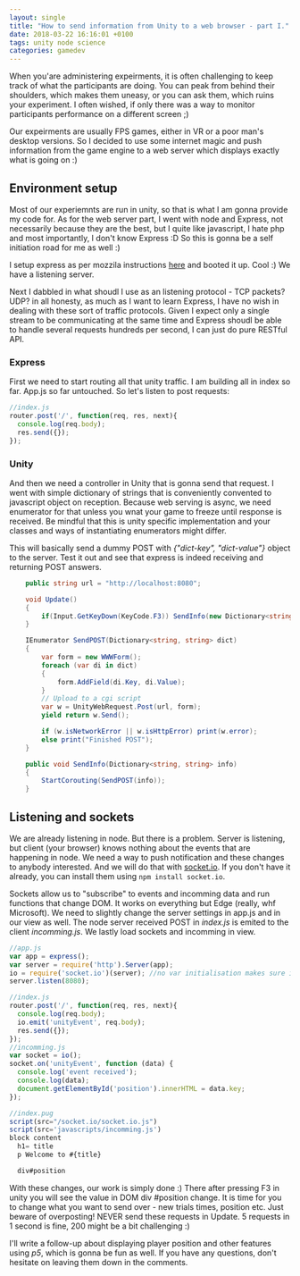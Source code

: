 ```yaml
---
layout: single
title: "How to send information from Unity to a web browser - part I."
date: 2018-03-22 16:16:01 +0100
tags: unity node science
categories: gamedev
---
```


When you'are administering expeirments, it is often challenging to keep track of what the participants are doing. You can peak from behind their shoulders, which makes them uneasy, or you can ask them, which ruins your experiment. I often wished, if only there was a way to monitor participants performance on a different screen ;)

Our expeirments are usually FPS games, either in VR or a poor man's desktop versions. So I decided to use some internet magic and push information from the game engine to a web server which displays exactly what is going on :)

## Environment setup

Most of our experiemnts are run in unity, so that is what I am gonna provide my code for. As for the web server part, I went with node and Express, not necessarily because they are the best, but I quite like javascript, I hate php and most importantly, I don't know Express :D So this is gonna be a self initiation road for me as well :)

I setup express as per mozzila instructions [here](https://developer.mozilla.org/en-US/docs/Learn/Server-side/Express_Nodejs/development_environment) and booted it up. Cool :) We have a listening server.

Next I dabbled in what shoudl I use as an listening protocol - TCP packets? UDP? in all honesty, as much as I want to learn Express, I have no wish in dealing with these sort of traffic protocols. Given I expect only a single stream to be communicating at the same time and Express shoudl be able to handle several requests hundreds per second, I can just do pure RESTful API.

### Express

First we need to start routing all that unity traffic. I am building all in index so far. App.js so far untouched. So let's listen to post requests:

```javascript
//index.js
router.post('/', function(req, res, next){
  console.log(req.body);
  res.send({});
});
```

### Unity

And then we need a controller in Unity that is gonna send that request. I went with simple dictionary of strings that is conveniently convented to javascript object on reception. Because web serving is async, we need enumerator for that unless you wnat your game to freeze until response is received. Be mindful that this is unity specific implementation and your classes and ways of instantiating enumerators might differ.

This will basically send a dummy POST with *{"dict-key", "dict-value"}* object to the server. Test it out and see that express is indeed receiving and returning POST answers.

```c#
    public string url = "http://localhost:8080";

    void Update()
    {
        if(Input.GetKeyDown(KeyCode.F3)) SendInfo(new Dictionary<string, string>{\{"dict-key", "dict-value"\}});
    }

    IEnumerator SendPOST(Dictionary<string, string> dict)
    {
        var form = new WWWForm();
        foreach (var di in dict)
        {
            form.AddField(di.Key, di.Value);
        }
        // Upload to a cgi script
        var w = UnityWebRequest.Post(url, form);
        yield return w.Send();

        if (w.isNetworkError || w.isHttpError) print(w.error);
        else print("Finished POST");
    }

    public void SendInfo(Dictionary<string, string> info)
    {
        StartCorouting(SendPOST(info));
    }
```

## Listening and sockets

We are already listening in node. But there is a problem. Server is listening, but client (your browser) knows nothing about the events that are happening in node. We need a way to push notification and these changes to anybody interested. And we will do that with [socket.io](https://github.com/socketio/socket.io-client). If you don't have it already, you can install them using `npm install socket.io`.

Sockets allow us to "subscribe" to events and incomming data and run functions that change DOM. It works on everything but Edge (really, whf Microsoft). We need to slightly change the server settings in app.js and in our view as well. The node server received POST in *index.js* is emited to the client *incomming.js*. We lastly load sockets and incomming in view.

```javascript
//app.js
var app = express();
var server = require('http').Server(app);
io = require('socket.io')(server); //no var initialisation makes sure io is available in controllers as well
server.listen(8080);

//index.js
router.post('/', function(req, res, next){
  console.log(req.body);
  io.emit('unityEvent', req.body);
  res.send({});
});
//incomming.js
var socket = io();
socket.on('unityEvent', function (data) {
  console.log('event received');
  console.log(data);
  document.getElementById('position').innerHTML = data.key;
});

//index.pug
script(src="/socket.io/socket.io.js")
script(src='javascripts/incomming.js')
block content
  h1= title
  p Welcome to #{title}

  div#position
```

With these changes, our work is simply done :) There after pressing F3 in unity you will see the value in DOM div #position change. It is time for you to change what you want to send over - new trials times, position etc. Just beware of overposting! NEVER send these requests in Update. 5 requests in 1 second is fine, 200 might be a bit challenging :)

I'll write a follow-up about displaying player position and other features using *p5*, which is gonna be fun as well. If you have any questions, don't hesitate on leaving them down in the comments.